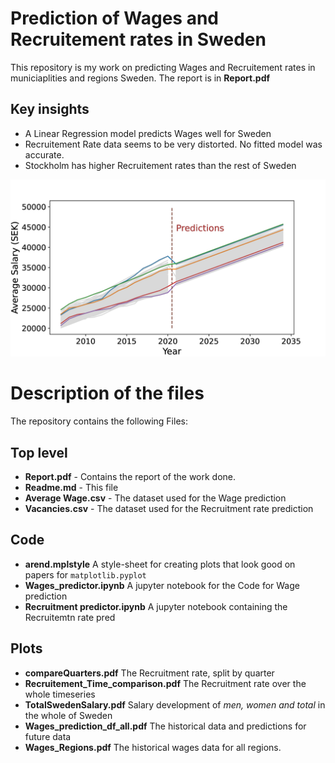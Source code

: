 # Prediction of Wages and Recruitement rates in Sweden

This repository is my work on predicting Wages and Recruitement rates in municiaplities and regions Sweden. The report is in **Report.pdf**

## Key insights
- A Linear Regression model predicts Wages well for Sweden
- Recruitement Rate data seems to be very distorted. No fitted model was accurate. 
- Stockholm has higher Recruitement rates than the rest of Sweden

![Plot Wages Prediction](plots/Wages_prediction_df_all.jpg)



# Description of the files

The repository contains the following Files:

## Top level
- **Report.pdf** - Contains the report of the work done.
- **Readme.md** - This file
- **Average Wage.csv** - The dataset used for the Wage prediction
- **Vacancies.csv** - The dataset used for the Recruitment rate prediction

## Code
- **arend.mplstyle** A style-sheet for creating plots that look good on papers
for `matplotlib.pyplot`
- **Wages_predictor.ipynb** A jupyter notebook for the Code for Wage prediction
- **Recruitment predictor.ipynb** A jupyter notebook containing the Recruitemtn rate pred

## Plots

- **compareQuarters.pdf** The Recruitment rate, split by quarter
- **Recruitement_Time_comparison.pdf** The Recruitment rate over the whole timeseries
- **TotalSwedenSalary.pdf** Salary development of *men, women and total* in the whole of Sweden
- **Wages_prediction_df_all.pdf** The historical data and predictions for future data
- **Wages_Regions.pdf** The historical wages data for all regions.
